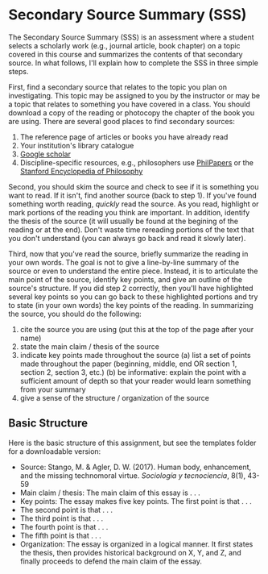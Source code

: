 # Secondary Source Summary (SSS)

The Secondary Source Summary (SSS) is an assessment where a student selects a scholarly work (e.g., journal article, book chapter) on a topic covered in this course and summarizes the contents of that secondary source. In what follows, I'll explain how to complete the SSS in three simple steps.  

First, find a secondary source that relates to the topic you plan on investigating. This topic may be assigned to you by the instructor or may be a topic that relates to something you have covered in a class. You should download a copy of the reading or photocopy the chapter of the book you are using. There are several good places to find secondary sources: 

1. The reference page of articles or books you have already read
1. Your institution's library catalogue
1. [Google scholar](https://scholar.google.com/)
1. Discipline-specific resources, e.g., philosophers use [PhilPapers](https://philpapers.org/) or the [Stanford Encyclopedia of Philosophy](https://plato.stanford.edu/)
 
Second, you should skim the source and check to see if it is something you want to read. If it isn't, find another source (back to step 1). If you've found something worth reading, *quickly* read the source. As you read, highlight or mark portions of the reading you think are important. In addition, identify the thesis of the source (it will usually be found at the begining of the reading or at the end). Don't waste time rereading portions of the text that you don't understand (you can always go back and read it slowly later). 

Third, now that you've read the source, briefly summarize the reading in your own words. The goal is not to give a line-by-line summary of the source or even to understand the entire piece. Instead, it is to articulate the main point of the source, identify key points, and give an outline of the source's structure. If you did step 2 correctly, then you'll have highlighted several key points so you can go back to these highlighted portions and try to state (in your own words) the key points of the reading. In summarizing the source, you should do the following:

1. cite the source you are using (put this at the top of the page after your name)
2. state the main claim / thesis of the source
3. indicate key points made throughout the source (a) list a set of points made throughout the paper (beginning, middle, end OR section 1, section 2, section 3, etc.) (b) be informative: explain the point with a sufficient amount of depth so that your reader would learn something from your summary
4. give a sense of the structure / organization of the source 

## Basic Structure

Here is the basic structure of this assignment, but see the templates folder for a downloadable version:

- Source: Stango, M. & Agler, D. W. (2017). Human body, enhancement, and the missing technomoral virtue. *Sociología y tecnociencia*, 8(1), 43-59
- Main claim / thesis: The main claim of this essay is . . .
- Key points: The essay makes five key points. The first point is that . . .
- The second point is that . . .
- The third point is that . . .
- The fourth point is that . . .
- The fifth point is that . . .
- Organization: The essay is organized in a logical manner. It first states the thesis, then provides historical background on X, Y, and Z, and finally proceeds to defend the main claim of the essay.
